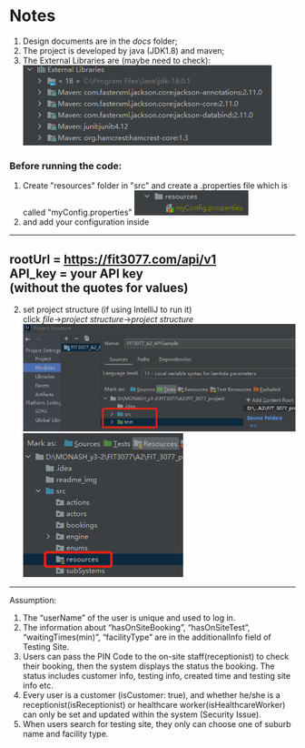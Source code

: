 # Notes

1. Design documents are in the *docs* folder;
2. The project is developed by java (JDK1.8) and maven;
3. The External Libraries are (maybe need to check):
![img_1.png](readme_img/img_1.png)

### Before running the code:
1. Create "resources" folder in "src" and create a .properties file which is called "myConfig.properties"
![](readme_img/img.png)
2. and add your configuration inside

---
rootUrl = https://fit3077.com/api/v1   
API_key = your API key  
(without the quotes for values)
---

2. set project structure (if using IntelliJ to run it)  
click *file*->*project structure*->*project structure*
![img_2.png](readme_img/img_2.png)
![](readme_img/img_3.png)
-------------------------------------------------------------

Assumption:
1. The “userName” of the user is unique and used to log in.
2. The information about “hasOnSiteBooking”, “hasOnSiteTest”, “waitingTimes(min)”, “facilityType” are in the additionalInfo field of Testing Site.
3. Users can pass the PIN Code to the on-site staff(receptionist) to check their booking, then the system displays the status the booking. The status includes customer info, testing info, created time and testing site info etc.
4. Every user is a customer (isCustomer: true), and whether he/she is a receptionist(isReceptionist) or healthcare worker(isHealthcareWorker) can only be set and updated within the system (Security Issue).
5. When users search for testing site, they only can choose one of suburb name and facility type.
